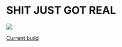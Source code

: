 # SHIT JUST GOT REAL

![](https://imgs.xkcd.com/comics/thesis_defense.png)

[Current build](https://github.com/diogro/TeseDoutorado/raw/depositado/build/doutorado.pdf)
